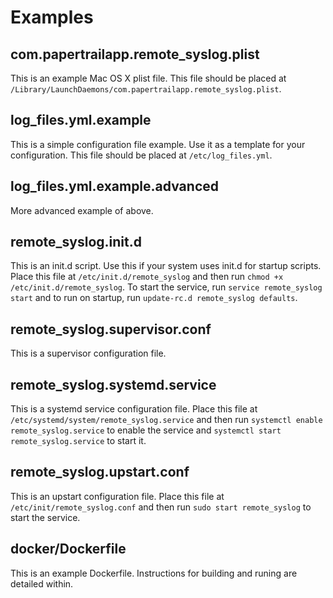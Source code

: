 # Examples

## com.papertrailapp.remote_syslog.plist

This is an example Mac OS X plist file.  This file should be placed at `/Library/LaunchDaemons/com.papertrailapp.remote_syslog.plist`.

## log_files.yml.example

This is a simple configuration file example.  Use it as a template for your configuration.  This file should be placed at `/etc/log_files.yml`.

## log_files.yml.example.advanced

More advanced example of above.

## remote_syslog.init.d

This is an init.d script.  Use this if your system uses init.d for startup scripts.  Place this file at `/etc/init.d/remote_syslog` and then run `chmod +x /etc/init.d/remote_syslog`.  To start the service, run `service remote_syslog start` and to run on startup, run `update-rc.d remote_syslog defaults`.

## remote_syslog.supervisor.conf

This is a supervisor configuration file.

## remote_syslog.systemd.service

This is a systemd service configuration file.  Place this file at `/etc/systemd/system/remote_syslog.service` and then run `systemctl enable remote_syslog.service` to enable the service and `systemctl start remote_syslog.service` to start it.

## remote_syslog.upstart.conf

This is an upstart configuration file.  Place this file at `/etc/init/remote_syslog.conf` and then run `sudo start remote_syslog` to start the service.

## docker/Dockerfile

This is an example Dockerfile. Instructions for building and runing are detailed within.

